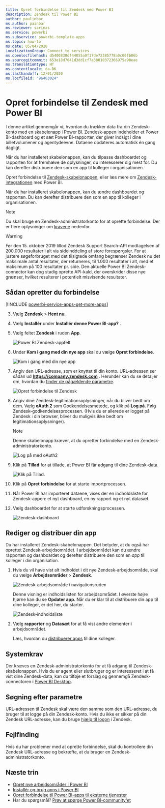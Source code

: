 ```yaml
---
title: Opret forbindelse til Zendesk med Power BI
description: Zendesk til Power BI
author: paulinbar
ms.author: painbar
ms.reviewer: sarinas
ms.service: powerbi
ms.subservice: powerbi-template-apps
ms.topic: how-to
ms.date: 05/04/2020
LocalizationGroup: Connect to services
ms.openlocfilehash: d5400830df44055a0f17de72385778a0c06fb06b
ms.sourcegitcommit: 653e18d7041d3dd1cf7a38010372366975a98eae
ms.translationtype: HT
ms.contentlocale: da-DK
ms.lasthandoff: 12/01/2020
ms.locfileid: "96403024"
---
```

# <a name="connect-to-zendesk-with-power-bi"></a>Opret forbindelse til Zendesk med Power BI

I denne artikel gennemgår vi, hvordan du trækker data fra din Zendesk-konto med en skabelonapp i Power BI. Zendesk-appen indeholder et Power BI-dashboard og et sæt Power BI-rapporter, der giver indsigt i dine billetvolumener og agentydeevne. Dataene opdateres automatisk én gang dagligt. 

Når du har installeret skabelonappen, kan du tilpasse dashboardet og rapporten for at fremhæve de oplysninger, du interesserer dig mest for. Du kan derefter distribuere den som en app til kolleger i organisationen.

Opret forbindelse til [Zendesk-skabelonappen](https://app.powerbi.com/getdata/services/zendesk), eller læs mere om [Zendesk-integrationen](https://powerbi.microsoft.com/integrations/zendesk) med Power BI.

Når du har installeret skabelonappen, kan du ændre dashboardet og rapporten. Du kan derefter distribuere den som en app til kolleger i organisationen.

>[!NOTE]
>Du skal bruge en Zendesk-administratorkonto for at oprette forbindelse. Der er flere oplysninger om [kravene](#system-requirements) nedenfor.

>[!WARNING]
>Før den 15. oktober 2019 tillod Zendesk Support Search-API modtagelsen af 200.000 resultater i alt via sideinddeling af store forespørgsler. For at justere søgeforbruget med det tilsigtede omfang begrænser Zendesk nu det maksimale antal resultater, der returneres, til 1.000 resultater i alt, med et maksimum på 100 resultater pr. side. Den aktuelle Power BI Zendesk-connector kan dog stadig oprette API-kald, der overskrider disse nye grænser, hvilket resulterer i potentielt misvisende resultater.

## <a name="how-to-connect"></a>Sådan opretter du forbindelse

[!INCLUDE [powerbi-service-apps-get-more-apps](../includes/powerbi-service-apps-get-more-apps.md)]

3. Vælg **Zendesk** \> **Hent nu**.
4. Vælg **Installér** under **Installér denne Power BI-app?** .
4. Vælg feltet **Zendesk** i ruden **App**.

    ![Power BI Zendesk-appfelt](media/service-connect-to-zendesk/power-bi-zendesk-tile.png)

6. Under **Kom i gang med din nye app** skal du vælge **Opret forbindelse**.

    ![Kom i gang med din nye app](media/service-connect-to-zendesk/power-bi-new-app-connect-get-started.png)

4. Angiv den URL-adresse, som er knyttet til din konto. URL-adressen ser sådan ud **https://company.zendesk.com** . Herunder kan du se detaljer om, hvordan du [finder de pågældende parametre](#finding-parameters).
   
   ![Opret forbindelse til Zendesk](media/service-connect-to-zendesk/pbi_zendeskconnect.png)

5. Angiv dine Zendesk-legitimationsoplysninger, når du bliver bedt om dem.  Vælg **oAuth 2** som Godkendelsesmetode, og klik på **Log på**. Følg Zendesk-godkendelsesprocessen. (Hvis du er allerede er logget på Zendesk i din browser, bliver du muligvis ikke bedt om legitimationsoplysninger).
   
   > [!NOTE]
   > Denne skabelonapp kræver, at du opretter forbindelse med en Zendesk-administratorkonto. 
   > 
   
   ![Log på med oAuth2](media/service-connect-to-zendesk/pbi_zendesksignin.png)
6. Klik på **Tillad** for at tillade, at Power BI får adgang til dine Zendesk-data.
   
   ![Klik på Tillad.](media/service-connect-to-zendesk/zendesk2.jpg)
7. Klik på **Opret forbindelse** for at starte importprocessen. 
8. Når Power BI har importeret dataene, vises der en indholdsliste for Zendesk-appen: et nyt dashboard, en ny rapport og et nyt datasæt.
9. Vælg dashboardet for at starte udforskningsprocessen.

    ![Zendesk-dashboard](media/service-connect-to-zendesk/power-bi-zendesk-dashboard.png)
   
## <a name="modify-and-distribute-your-app"></a>Rediger og distribuer din app

Du har installeret Zendesk-skabelonappen. Det betyder, at du også har oprettet Zendesk-arbejdsområdet. I arbejdsområdet kan du ændre rapporten og dashboardet og derefter distribuere den som en *app* til kolleger i din organisation. 

1. Hvis du vil have vist alt indholdet i dit nye Zendesk-arbejdsområde, skal du vælge **Arbejdsområder** > **Zendesk**. 

    ![Zendesk-arbejdsområde i navigationsruden](media/service-connect-to-zendesk/power-bi-zendesk-workspace-left-nav.png)

    Denne visning er indholdslisten for arbejdsområdet. I øverste højre hjørne kan du se **Opdater app.** Når du er klar til at distribuere din app til dine kolleger, er det her, du starter. 

    ![Zendesk-indholdsliste](media/service-connect-to-zendesk/power-bi-zendesk-content-list.png)

2. Vælg **rapporter** og **Datasæt** for at få vist andre elementer i arbejdsområdet.

    Læs, hvordan du [distribuerer apps](../collaborate-share/service-create-distribute-apps.md) til dine kolleger.

## <a name="system-requirements"></a>Systemkrav
Der kræves en Zendesk-administratorkonto for at få adgang til Zendesk-skabelonappen. Hvis du er agent eller slutbruger og er interesseret i at få vist dine Zendesk-data, kan du tilføje et forslag og gennemgå Zendesk-connectoren i [Power BI Desktop](desktop-connect-to-data.md).

## <a name="finding-parameters"></a>Søgning efter parametre
URL-adressen til Zendesk skal være den samme som den URL-adresse, du bruger til at logge på din Zendesk-konto. Hvis du ikke er sikker på din Zendesk URL-adresse, kan du bruge [hjælp til logon](https://www.zendesk.com/login/) i Zendesk.

## <a name="troubleshooting"></a>Fejlfinding
Hvis du har problemer med at oprette forbindelse, skal du kontrollere din Zendesk URL-adresse og bekræfte, at du bruger en Zendesk-administratorkonto.

## <a name="next-steps"></a>Næste trin

* [Opret nye arbejdsområder i Power BI](../collaborate-share/service-create-the-new-workspaces.md)
* [Installér og brug apps i Power BI](../consumer/end-user-apps.md)
* [Opret forbindelse til Power BI-apps til eksterne tjenester](service-connect-to-services.md)
* Har du spørgsmål? [Prøv at spørge Power BI-community'et](https://community.powerbi.com/)
